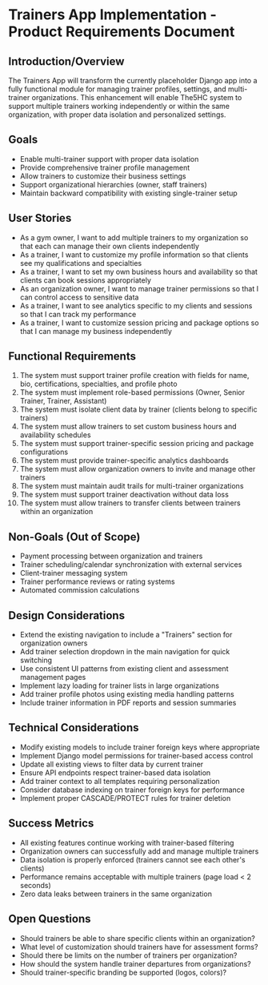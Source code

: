 # Trainers App Implementation - Product Requirements Document

## Introduction/Overview
The Trainers App will transform the currently placeholder Django app into a fully functional module for managing trainer profiles, settings, and multi-trainer organizations. This enhancement will enable The5HC system to support multiple trainers working independently or within the same organization, with proper data isolation and personalized settings.

## Goals
- Enable multi-trainer support with proper data isolation
- Provide comprehensive trainer profile management
- Allow trainers to customize their business settings
- Support organizational hierarchies (owner, staff trainers)
- Maintain backward compatibility with existing single-trainer setup

## User Stories
- As a gym owner, I want to add multiple trainers to my organization so that each can manage their own clients independently
- As a trainer, I want to customize my profile information so that clients see my qualifications and specialties
- As a trainer, I want to set my own business hours and availability so that clients can book sessions appropriately
- As an organization owner, I want to manage trainer permissions so that I can control access to sensitive data
- As a trainer, I want to see analytics specific to my clients and sessions so that I can track my performance
- As a trainer, I want to customize session pricing and package options so that I can manage my business independently

## Functional Requirements
1. The system must support trainer profile creation with fields for name, bio, certifications, specialties, and profile photo
2. The system must implement role-based permissions (Owner, Senior Trainer, Trainer, Assistant)
3. The system must isolate client data by trainer (clients belong to specific trainers)
4. The system must allow trainers to set custom business hours and availability schedules
5. The system must support trainer-specific session pricing and package configurations
6. The system must provide trainer-specific analytics dashboards
7. The system must allow organization owners to invite and manage other trainers
8. The system must maintain audit trails for multi-trainer organizations
9. The system must support trainer deactivation without data loss
10. The system must allow trainers to transfer clients between trainers within an organization

## Non-Goals (Out of Scope)
- Payment processing between organization and trainers
- Trainer scheduling/calendar synchronization with external services
- Client-trainer messaging system
- Trainer performance reviews or rating systems
- Automated commission calculations

## Design Considerations
- Extend the existing navigation to include a "Trainers" section for organization owners
- Add trainer selection dropdown in the main navigation for quick switching
- Use consistent UI patterns from existing client and assessment management pages
- Implement lazy loading for trainer lists in large organizations
- Add trainer profile photos using existing media handling patterns
- Include trainer information in PDF reports and session summaries

## Technical Considerations
- Modify existing models to include trainer foreign keys where appropriate
- Implement Django model permissions for trainer-based access control
- Update all existing views to filter data by current trainer
- Ensure API endpoints respect trainer-based data isolation
- Add trainer context to all templates requiring personalization
- Consider database indexing on trainer foreign keys for performance
- Implement proper CASCADE/PROTECT rules for trainer deletion

## Success Metrics
- All existing features continue working with trainer-based filtering
- Organization owners can successfully add and manage multiple trainers
- Data isolation is properly enforced (trainers cannot see each other's clients)
- Performance remains acceptable with multiple trainers (page load < 2 seconds)
- Zero data leaks between trainers in the same organization

## Open Questions
- Should trainers be able to share specific clients within an organization?
- What level of customization should trainers have for assessment forms?
- Should there be limits on the number of trainers per organization?
- How should the system handle trainer departures from organizations?
- Should trainer-specific branding be supported (logos, colors)?